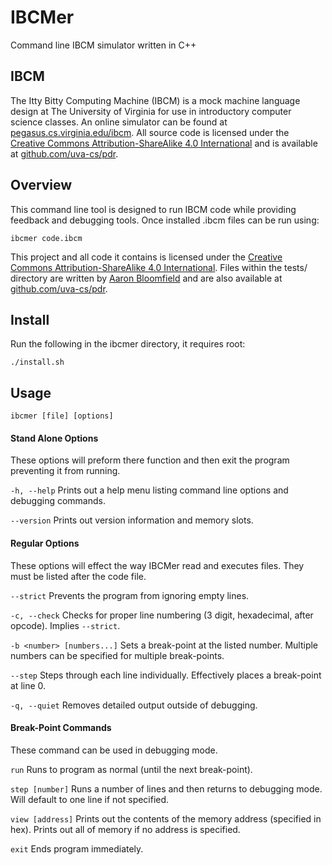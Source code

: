 # IBCMer

Command line IBCM simulator written in C++

## IBCM

The Itty Bitty Computing Machine (IBCM) is a mock machine language design at The University of Virginia for use in introductory computer science classes. An online simulator can be found at [pegasus.cs.virginia.edu/ibcm](http://pegasus.cs.virginia.edu/ibcm/index.html). All source code is licensed under the [Creative Commons Attribution-ShareAlike 4.0 International](http://creativecommons.org/licenses/by-sa/4.0/) and is available at [github.com/uva-cs/pdr](https://github.com/uva-cs/pdr).

## Overview

This command line tool is designed to run IBCM code while providing feedback and debugging tools. Once installed .ibcm files can be run using:

	ibcmer code.ibcm

This project and all code it contains is licensed under the [Creative Commons Attribution-ShareAlike 4.0 International](http://creativecommons.org/licenses/by-sa/4.0/). Files within the tests/ directory are written by [Aaron Bloomfield](https://github.com/aaronbloomfield) and are also available at [github.com/uva-cs/pdr](https://github.com/uva-cs/pdr/tree/master/ibcm).

## Install
Run the following in the ibcmer directory, it requires root:

	./install.sh

## Usage

	ibcmer [file] [options]

#### Stand Alone Options
These options will preform there function and then exit the program preventing it from running.

`-h, --help`
Prints out a help menu listing command line options and debugging commands.

`--version`
Prints out version information and memory slots.

#### Regular Options
These options will effect the way IBCMer read and executes files. They must be listed after the code file.

`--strict`
Prevents the program from ignoring empty lines.

`-c, --check`
Checks for proper line numbering (3 digit, hexadecimal, after opcode). Implies `--strict`.

`-b <number> [numbers...]`
Sets a break-point at the listed number. Multiple numbers can be specified for multiple break-points.

`--step`
Steps through each line individually. Effectively places a break-point at line 0.

`-q, --quiet`
Removes detailed output outside of debugging.

#### Break-Point Commands
These command can be used in debugging mode.

`run`
Runs to program as normal (until the next break-point).

`step [number]`
Runs a number of lines and then returns to debugging mode. Will default to one line if not specified.

`view [address]`
Prints out the contents of the memory address (specified in hex). Prints out all of memory if no address is specified.

`exit`
Ends program immediately.
